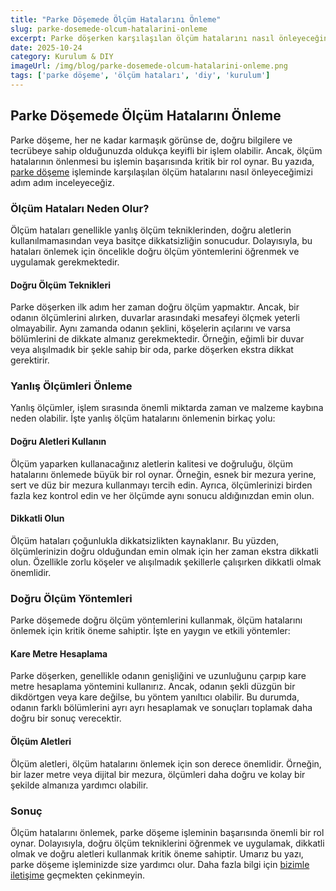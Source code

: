 ```yaml
---
title: "Parke Döşemede Ölçüm Hatalarını Önleme"
slug: parke-dosemede-olcum-hatalarini-onleme
excerpt: Parke döşerken karşılaşılan ölçüm hatalarını nasıl önleyeceğinizi öğrenin. Başarılı bir parke döşeme işlemi için bu ipuçlarına göz atın.
date: 2025-10-24
category: Kurulum & DIY
imageUrl: /img/blog/parke-dosemede-olcum-hatalarini-onleme.png
tags: ['parke döşeme', 'ölçüm hataları', 'diy', 'kurulum']
---
```


<h2>Parke Döşemede Ölçüm Hatalarını Önleme</h2>

<p>Parke döşeme, her ne kadar karmaşık görünse de, doğru bilgilere ve tecrübeye sahip olduğunuzda oldukça keyifli bir işlem olabilir. Ancak, ölçüm hatalarının önlenmesi bu işlemin başarısında kritik bir rol oynar. Bu yazıda, <a href="https://parkeshop.com">parke döşeme</a> işleminde karşılaşılan ölçüm hatalarını nasıl önleyeceğimizi adım adım inceleyeceğiz.</p>

<h3>Ölçüm Hataları Neden Olur?</h3>

<p>Ölçüm hataları genellikle yanlış ölçüm tekniklerinden, doğru aletlerin kullanılmamasından veya basitçe dikkatsizliğin sonucudur. Dolayısıyla, bu hataları önlemek için öncelikle doğru ölçüm yöntemlerini öğrenmek ve uygulamak gerekmektedir.</p>

<h4>Doğru Ölçüm Teknikleri</h4>

<p>Parke döşerken ilk adım her zaman doğru ölçüm yapmaktır. Ancak, bir odanın ölçümlerini alırken, duvarlar arasındaki mesafeyi ölçmek yeterli olmayabilir. Aynı zamanda odanın şeklini, köşelerin açılarını ve varsa bölümlerini de dikkate almanız gerekmektedir. Örneğin, eğimli bir duvar veya alışılmadık bir şekle sahip bir oda, parke döşerken ekstra dikkat gerektirir.</p>

<h3>Yanlış Ölçümleri Önleme</h3>

<p>Yanlış ölçümler, işlem sırasında önemli miktarda zaman ve malzeme kaybına neden olabilir. İşte yanlış ölçüm hatalarını önlemenin birkaç yolu:</p>

<h4>Doğru Aletleri Kullanın</h4>

<p>Ölçüm yaparken kullanacağınız aletlerin kalitesi ve doğruluğu, ölçüm hatalarını önlemede büyük bir rol oynar. Örneğin, esnek bir mezura yerine, sert ve düz bir mezura kullanmayı tercih edin. Ayrıca, ölçümlerinizi birden fazla kez kontrol edin ve her ölçümde aynı sonucu aldığınızdan emin olun.</p>

<h4>Dikkatli Olun</h4>

<p>Ölçüm hataları çoğunlukla dikkatsizlikten kaynaklanır. Bu yüzden, ölçümlerinizin doğru olduğundan emin olmak için her zaman ekstra dikkatli olun. Özellikle zorlu köşeler ve alışılmadık şekillerle çalışırken dikkatli olmak önemlidir.</p>

<h3>Doğru Ölçüm Yöntemleri</h3>

<p>Parke döşemede doğru ölçüm yöntemlerini kullanmak, ölçüm hatalarını önlemek için kritik öneme sahiptir. İşte en yaygın ve etkili yöntemler:</p>

<h4>Kare Metre Hesaplama</h4>

<p>Parke döşerken, genellikle odanın genişliğini ve uzunluğunu çarpıp kare metre hesaplama yöntemini kullanırız. Ancak, odanın şekli düzgün bir dikdörtgen veya kare değilse, bu yöntem yanıltıcı olabilir. Bu durumda, odanın farklı bölümlerini ayrı ayrı hesaplamak ve sonuçları toplamak daha doğru bir sonuç verecektir.</p>

<h4>Ölçüm Aletleri</h4>

<p>Ölçüm aletleri, ölçüm hatalarını önlemek için son derece önemlidir. Örneğin, bir lazer metre veya dijital bir mezura, ölçümleri daha doğru ve kolay bir şekilde almanıza yardımcı olabilir.</p>

<h3>Sonuç</h3>

<p>Ölçüm hatalarını önlemek, parke döşeme işleminin başarısında önemli bir rol oynar. Dolayısıyla, doğru ölçüm tekniklerini öğrenmek ve uygulamak, dikkatli olmak ve doğru aletleri kullanmak kritik öneme sahiptir. Umarız bu yazı, parke döşeme işleminizde size yardımcı olur. Daha fazla bilgi için <a href="https://parkeshop.com/contact">bizimle iletişime</a> geçmekten çekinmeyin.</p>
